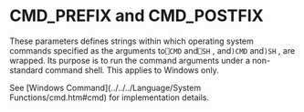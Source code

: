 # CMD_PREFIX and CMD_POSTFIX

These parameters defines strings within which operating system commands specified as the arguments to`⎕CMD` and`⎕SH` , and`)CMD` and`)SH` , are wrapped. Its purpose is to run the command arguments under a non-standard command shell. This applies to Windows only.

See [Windows Command](../../../Language/System Functions/cmd.htm#cmd) for implementation details.
